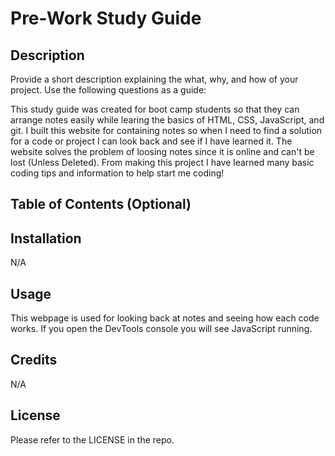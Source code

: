 # Pre-Work Study Guide

## Description

Provide a short description explaining the what, why, and how of your project. Use the following questions as a guide:

This study guide was created for boot camp students so that they can arrange notes easily while learing the basics of HTML, CSS, JavaScript, and git.
I built this website for containing notes so when I need to find a solution for a code or project I can look back and see if I have learned it.
The website solves the problem of loosing notes since it is online and can't be lost (Unless Deleted).
From making this project I have learned many basic coding tips and information to help start me coding!

## Table of Contents (Optional)

## Installation

N/A

## Usage

This webpage is used for looking back at notes and seeing how each code works. If you open the DevTools console you will see JavaScript running. 

## Credits

N/A

## License

Please refer to the LICENSE in the repo.